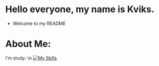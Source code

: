 # Hello everyone, my name is Kviks.
- Welcome to my README

# About Me:
I'm study: \n
[![My Skills](https://skillicons.dev/icons?i=haxe,lua&theme=dark)](https://skillicons.dev)


